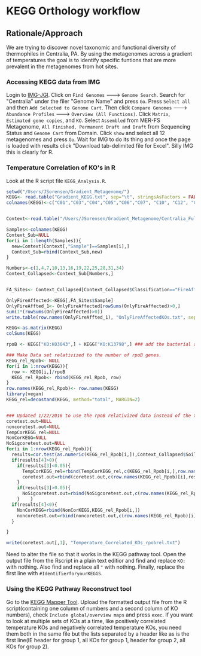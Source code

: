 # KEGG Orthology workflow
## Rationale/Approach
We are trying to discover novel taxonomic and functional diversity of thermophiles in Centralia, PA. By using the metagenomes across a gradient of temperatures the goal is to identify specific funtions that are more prevalent in the metagenomes from hot sites.

### Accessing KEGG data from IMG
Login to [IMG-JGI](img.jgi.doe.gov). Click on `Find Genomes` ---> `Genome Search`. Search for "Centralia" under the filer "Genome Name" and press `Go`. Press `Select all` and then `Add Selected to Genome Cart`. Then click `Compare Genomes` ---> `Abundance Profiles` ---> `Overview (All Functions)`. Click `Matrix`, `Estimated gene copies`, and `KO`. Select `Assembled` from MER-FS Metagenome, `All Finished, Permanent Draft and Draft` from Sequencing Status and `Genome Cart` from Domain. Click `show` and select all 12 metagenomes and press `Go`. Wait for IMG to do its thing and once the page is loaded with results click "Download tab-delimited file for Excel". Silly IMG this is clearly for R.

### Temperature Correlation of KO's in R
Look at the R script file `KEGG_Analysis.R`.
```R
setwd("/Users/JSorensen/Gradient_Metagenome/")
KEGG<- read.table("Gradient_KEGG.txt", sep="\t", stringsAsFactors = FALSE, header=TRUE, row.names=1)
colnames(KEGG)<-c("C01","C03","C04","C05","C06","C07", "C10", "C12", "C14", "C15", "C16", "C17")


Context<-read.table("/Users/JSorensen/Gradient_Metagenome/Centralia_Full_Map_Fixed.txt", sep="\t", header=TRUE, stringsAsFactors = FALSE)

Samples<-colnames(KEGG)
Context_Sub=NULL
for(i in 1:length(Samples)){
  new=Context[Context[,"Sample"]==Samples[i],]
  Context_Sub=rbind(Context_Sub,new)
}

Numbers<-c(1,4,7,10,13,16,19,22,25,28,31,34)
Context_Collapsed<-Context_Sub[Numbers,]


FA_Sites<- Context_Collapsed[Context_Collapsed$Classification=="FireAffected",]

OnlyFireAffected<-KEGG[,FA_Sites$Sample]
OnlyFireAffted_1<- OnlyFireAffected[rowSums(OnlyFireAffected)>0,]
sum(1*(rowSums(OnlyFireAffected)>0))
write.table(row.names(OnlyFireAffted_1), "OnlyFireAffectedKOs.txt", sep="\t")

KEGG<-as.matrix(KEGG)
colSums(KEGG)

rpoB <- KEGG["KO:K03043",] + KEGG["KO:K13798",] ### add the bacterial and archaeal copies together.

### Make Data set relativized to the number of rpoB genes.
KEGG_rel_Rpob<- NULL
for(i in 1:nrow(KEGG)){
  row <- KEGG[i,]/rpoB
  KEGG_rel_Rpob<- rbind(KEGG_rel_Rpob, row)
}
row.names(KEGG_rel_Rpob)<- row.names(KEGG)
library(vegan)
KEGG_rel=decostand(KEGG, method="total", MARGIN=2)


### Updated 1/22/2016 to use the rpoB relativized data instead of the the % relativized
coretest.out=NULL
noncoretest.out=NULL
TempCorKEGG_rel=NULL
NonCorKEGG=NULL
NoSigcoretest.out=NULL
for(i in 1:nrow(KEGG_rel_Rpob)){
  results=cor.test(as.numeric(KEGG_rel_Rpob[i,]),Context_Collapsed$SoilTemperature_to10cm)
  if(results[4]>0){
    if(results[3]<0.05){
      TempCorKEGG_rel=rbind(TempCorKEGG_rel,c(KEGG_rel_Rpob[i,],row.names(KEGG_rel_Rpob)[i]))
      coretest.out=rbind(coretest.out,c(row.names(KEGG_rel_Rpob)[i],results$estimate,results$p.value))
    }  
    if(results[3]>0.05){
      NoSigcoretest.out=rbind(NoSigcoretest.out,c(row.names(KEGG_rel_Rpob)[i],results$estimate,results$p.value))
    }    }
  if(results[4]<0){
    NonCorKEGG=rbind(NonCorKEGG,KEGG_rel_Rpob[i,])
    noncoretest.out=rbind(noncoretest.out,c(row.names(KEGG_rel_Rpob)[i],results$estimate,results$p.value))
  }

}

write(coretest.out[,1], "Temperature_Correlated_KOs_rpobrel.txt")
```

Need to alter the file so that it works in the KEGG pathway tool. Open the output file from the Rscript in a plain text editior and find and replace `KO:` with nothing. Also find and replace all `"` with nothing. Finally, replace the first line with `#IdentifierforyourKEGGS`.

### Using the KEGG Pathway Reconstruct tool
Go to the [KEGG Mapper Tool](http://www.genome.jp/kegg/tool/map_pathway.html). Upload the formatted output file from the R script(containing one column of numbers and a second column of KO numbers), check `Include global/overview maps` and press `exec`. If you want to look at multiple sets of KOs at a time, like positively correlated temperature KOs and negatively correlated temperature KOs, you need them both in the same file but the lists separated by a header like as is the first line(IE header for group 1, all KOs for group 1, header for group 2, all KOs for group 2).   
